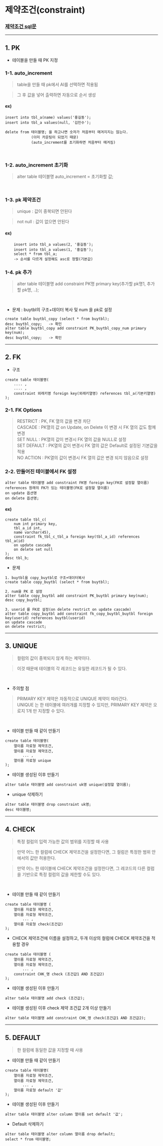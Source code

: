 # 제약조건(constraint)
### [제약조건 sql문](https://github.com/jiyoung79/StudyFiles/blob/main/Database/sql%20files/04%20constraint.sql)

<hr>

## 1. PK<br>

* 테이블을 만들 때 PK 지정<br>

### 1-1. auto_increment<br>

> table을 만들 때 pk에서 AI를 선택하면 적용됨<br>

> 그 후 값을 넣어 출력하면 자동으로 순서 생성<br>

#### ex) <br>

```
insert into tbl_a(name) values('홍길동');
insert into tbl_a values(null, '김민수');
```

```
delete from 테이블명; 을 하고나면 숫자가 처음부터 매겨지지는 않는다.
			(이미 카운팅이 되었기 때문)
			(auto_increment를 초기화하면 처음부터 매겨짐)
```

<br>

### 1-2. auto_increment 초기화<br>

>    alter table 테이블명 auto_increment = 초기화할 값;

<br>

### 1-3. pk 제약조건<br>

> unique : 값이 중복되면 안된다<br>

> not null : 값이 없으면 안된다<br>

#### ex) <br>

```
	insert into tbl_a values(2, '홍길동');
	insert into tbl_a values(1, '홍길동');
	select * from tbl_a;
	-> 순서를 다르게 설정해도 asc로 정렬(기본값)
```

### 1-4. pk 추가<br>

>    alter table 테이블명 add constraint PK명 primary key(추가할 pk명1, 추가할 pk명, ..);

<br>

* 문제 : buytbl의 구조+데이터 복사 및 num 을 pk로 설정<br>

```
create table buytbl_copy (select * from buytbl);
desc buytbl_copy;	-> 확인
alter table buytbl_copy add constraint PK_buytbl_copy_num primary key(num);
desc buytbl_copy;	-> 확인
```

<hr>

## 2. FK<br>

* 구조
  
```
create table 테이블명(
	.... ,
	.... ,
	constraint 외래키명 foreign key(외래키열명) references tbl_a(기본키열명)
);
```


### 2-1. FK Options<br>

> RESTRICT	:	PK, FK 열의 값을 변경 차단<br>
> CASCADE		:	PK열의 값 on Update, on Delete 이 변경 시 FK 열의 값도 함께 변경<br>
> SET NULL	:	PK열의 값이 변경시 FK 열의 값을 NULL로 설정<br>
> SET DEFAULT  	:	PK열의 값이 변경시 FK 열의 값은 Default로 설정된 기본값을 적용<br>
> NO ACTION	:	PK열의 값이 변경시 FK 열의 값은 변경 되지 않음으로 설정<br>


### 2-2. 만들어진 테이블에서 FK 설정<br>

```
alter table 테이블명 add constraint FK명 foreign key(FK로 설정할 열이름) references 원래의 FK가 있는 테이블명(FK로 설정할 열이름)
on update 옵션명
on delete 옵션명;
```

#### ex) <br>

```
create table tbl_c(
	num int primary key,
	tbl_a_id int,
	name varchar(45),
    constraint fk_tbl_c_tbl_a foreign key(tbl_a_id) references tbl_a(id)
	on update cascade
    on delete set null
);
desc tbl_b;
```

* 문제

> 
```
1. buytbl을 copy_buytbl로 구조+데이터복사
create table copy_buytbl (select * from buytbl);

2. num을 PK 로 설정
alter table copy_buytbl add constraint PK_buytbl primary key(num);
desc copy_buytbl;

3. userid 를 FK로 설정(on delete restrict on update cascade)
alter table copy_buytbl add constraint fk_copy_buytbl_buytbl foreign key(userid) references buytbl(userid)
on update cascade
on delete restrict;
```

<hr>

## 3. UNIQUE<br>

> 컬럼의 값이 중복되지 않게 하는 제약이다.<br>

> 이것 때문에 테이블의 각 레코드는 유일한 레코드가 될 수 있다.<br>

<br>

* 주의할 점<br>

> PRIMARY KEY 제약은 자동적으로 UNIQUE 제약이 따라간다.<br>
> UNIQUE 는 한 테이블에 여러개를 지정할 수 있지만, PRIMARY KEY 제약은 오로지 1개 만 지정할 수 있다.<br>

<br>

* 테이블 만들 때 같이 만들기<br>

```
create table 테이블명(
    열이름 자료형 제약조건,
    열이름 자료형 제약조건,
        ... ,
    열이름 자료형 unique
);
```

* 테이블 생성된 이후 만들기<br>

```
alter table 테이블명 add constraint uk명 unique(설정할 열이름);
```

*  unique 삭제하기<br>

```
alter table 테이블명 drop constraint uk명;
desc 테이블명;
```

<hr>

## 4. CHECK <br>

> 특정 컬럼의 입력 가능한 값의 범위를 지정할 때 사용<br>

> 만약 어느 한 컬럼에 CHECK 제약조건을 설정한다면, 그 컬럼은 특정한 범위 안에서의 값만 허용한다.<br>

> 만약 어느 한 테이블에 CHECK 제약조건을 설정한다면, 그 레코드의 다른 컬럼을 기반으로 특정 컬럼의 값을 제한할 수도 있다.<br>

<br>

* 테이블 만들 때 같이 만들기<br>

```
create table 테이블명 (
    열이름 자료형 제약조건,
    열이름 자료형 제약조건,
        ... ,
    열이름 자료형 check(조건값)
);
```

* CHECK 제약조건에 이름을 설정하고, 두개 이상의 컬럼에 CHECK 제약조건을 적용할 경우<br>

```
create table 테이블명 (
    열이름 자료형 제약조건,
    열이름 자료형 제약조건,
        ... ,
    constraint CHK_명 check (조건값1 AND 조건값2)
);
```

* 테이블 생성된 이후 만들기<br>

```
alter table 테이블명 add check (조건값);
```

* 테이블 생성된 이후 check 제약 조건값 2개 이상 만들기<br>

```
alter table 테이블명 add constraint CHK_명 check(조건값1 AND 조건값2);
```

<hr>

## 5. DEFAULT<br>

> 한 컬럼에 동일한 값을 지정할 때 사용 <br>

* 테이블 만들 때 같이 만들기

```
create table 테이블명(
    열이름 자료형 제약조건,
    열이름 자료형 제약조건,
        ... ,
    열이름 자료형 default '값'
);
```

* 테이블 생성된 이후 만들기

```
alter table 테이블명 alter column 열이름 set default '값';
```

* Default 삭제하기

```
alter table 테이블명 alter column 열이름 drop default;
select * from 테이블명;
```


